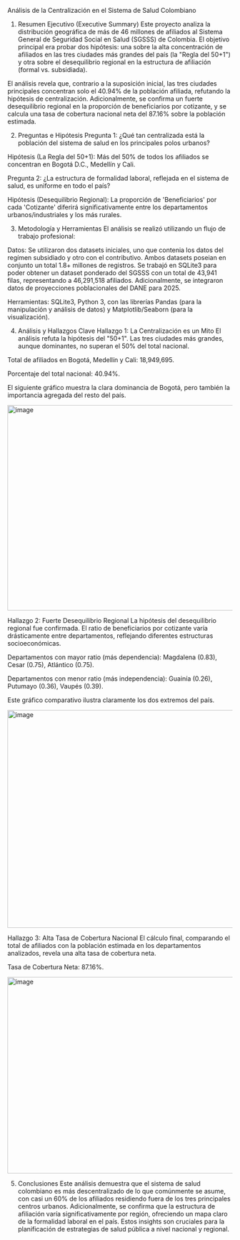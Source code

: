 Análisis de la Centralización en el Sistema de Salud Colombiano
1. Resumen Ejecutivo (Executive Summary)
Este proyecto analiza la distribución geográfica de más de 46 millones de afiliados al Sistema General de Seguridad Social en Salud (SGSSS) de Colombia. El objetivo principal era probar dos hipótesis: una sobre la alta concentración de afiliados en las tres ciudades más grandes del país (la "Regla del 50+1") y otra sobre el desequilibrio regional en la estructura de afiliación (formal vs. subsidiada).

El análisis revela que, contrario a la suposición inicial, las tres ciudades principales concentran solo el 40.94% de la población afiliada, refutando la hipótesis de centralización. Adicionalmente, se confirma un fuerte desequilibrio regional en la proporción de beneficiarios por cotizante, y se calcula una tasa de cobertura nacional neta del 87.16% sobre la población estimada.

2. Preguntas e Hipótesis
Pregunta 1: ¿Qué tan centralizada está la población del sistema de salud en los principales polos urbanos?

Hipótesis (La Regla del 50+1): Más del 50% de todos los afiliados se concentran en Bogotá D.C., Medellín y Cali.

Pregunta 2: ¿La estructura de formalidad laboral, reflejada en el sistema de salud, es uniforme en todo el país?

Hipótesis (Desequilibrio Regional): La proporción de 'Beneficiarios' por cada 'Cotizante' diferirá significativamente entre los departamentos urbanos/industriales y los más rurales.

3. Metodología y Herramientas
El análisis se realizó utilizando un flujo de trabajo profesional:

Datos: Se utilizaron dos datasets iniciales, uno que contenia los datos del regímen subsidiado y otro con el contributivo. Ambos datasets poseian en conjunto un total 1.8+ millones de registros. Se trabajó en SQLite3 para poder obtener un dataset ponderado del SGSSS con un total de 43,941 filas, representando a 46,291,518 afiliados. Adicionalmente, se integraron datos de proyecciones poblacionales del DANE para 2025.

Herramientas: SQLite3, Python 3, con las librerías Pandas (para la manipulación y análisis de datos) y Matplotlib/Seaborn (para la visualización).

4. Análisis y Hallazgos Clave
Hallazgo 1: La Centralización es un Mito
El análisis refuta la hipótesis del "50+1". Las tres ciudades más grandes, aunque dominantes, no superan el 50% del total nacional.

Total de afiliados en Bogotá, Medellín y Cali: 18,949,695.

Porcentaje del total nacional: 40.94%.

El siguiente gráfico muestra la clara dominancia de Bogotá, pero también la importancia agregada del resto del país.

<img width="768" height="460" alt="image" src="https://github.com/user-attachments/assets/92ebe862-19c4-4b73-be2d-23c8bad8e198" />


Hallazgo 2: Fuerte Desequilibrio Regional
La hipótesis del desequilibrio regional fue confirmada. El ratio de beneficiarios por cotizante varía drásticamente entre departamentos, reflejando diferentes estructuras socioeconómicas.

Departamentos con mayor ratio (más dependencia): Magdalena (0.83), Cesar (0.75), Atlántico (0.75).

Departamentos con menor ratio (más independencia): Guainía (0.26), Putumayo (0.36), Vaupés (0.39).

Este gráfico comparativo ilustra claramente los dos extremos del país.

<img width="756" height="488" alt="image" src="https://github.com/user-attachments/assets/a39cd432-8a26-4bf4-b2b1-428d3cd3fe5b" />

Hallazgo 3: Alta Tasa de Cobertura Nacional
El cálculo final, comparando el total de afiliados con la población estimada en los departamentos analizados, revela una alta tasa de cobertura neta.

Tasa de Cobertura Neta: 87.16%.

<img width="612" height="440" alt="image" src="https://github.com/user-attachments/assets/a82d3f90-31d7-4a9c-bd45-39639b079491" />

5. Conclusiones
Este análisis demuestra que el sistema de salud colombiano es más descentralizado de lo que comúnmente se asume, con casi un 60% de los afiliados residiendo fuera de los tres principales centros urbanos. Adicionalmente, se confirma que la estructura de afiliación varía significativamente por región, ofreciendo un mapa claro de la formalidad laboral en el país. Estos insights son cruciales para la planificación de estrategias de salud pública a nivel nacional y regional.
